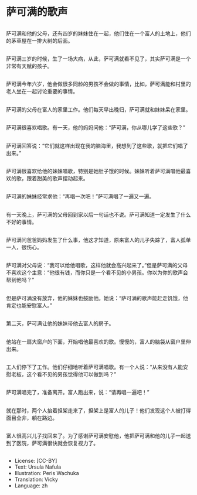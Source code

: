 # 萨可满的歌声

##
萨可满和他的父母，还有四岁的妹妹住在一起，他们住在一个富人的土地上，他们的茅草屋在一排大树的后面。

##
萨可满三岁的时候，生了一场大病，从此，萨可满就看不见了，其实萨可满是一个非常有天赋的孩子。

##
萨可满今年六岁，他会做很多同龄的男孩不会做的事情，比如，萨可满能和村里的老人坐在一起讨论重要的事情。

##
萨可满的父母在富人的家里工作。他们每天早出晚归，萨可满就和妹妹呆在家里。

##
萨可满很喜欢唱歌。有一天，他的妈妈问他：“萨可满，你从哪儿学了这些歌？”

##
萨可满回答说：“它们就这样出现在我的脑海里，我想到了这些歌，就把它们唱了出来。”

##
萨可满很喜欢给他的妹妹唱歌，特别是她肚子饿的时候。妹妹听着萨可满唱他最喜欢的歌，跟着甜美的歌声摆动起来。

##
萨可满的妹妹经常求他：“再唱一次吧！”萨可满唱了一遍又一遍。

##
有一天晚上，萨可满的父母回到家以后一句话也不说。萨可满知道一定发生了什么不好的事情。

##
萨可满问爸爸妈妈发生了什么事，他这才知道，原来富人的儿子失踪了，富人孤单一人，很伤心。

##
萨可满对父母说：“我可以给他唱歌，这样他就会高兴起来了。”但是萨可满的父母不喜欢这个主意：“他很有钱，而你只是一个看不见的小男孩。你以为你的歌声会帮到他吗？”

##
但是萨可满没有放弃，他的妹妹也鼓励他。她说：“萨可满的歌声能赶走饥饿，他肯定也能安慰富人。”

##
第二天，萨可满让他的妹妹带他去富人的房子。

##
他站在一扇大窗户的下面，开始唱他最喜欢的歌。慢慢的，富人的脑袋从窗户里伸出来。

##
工人们停下了工作。他们仔细地听着萨可满唱歌。有一个人说：“从来没有人能安慰老板，这个看不见的男孩觉得他可以做到吗？”

##
萨可满唱完了，准备离开。富人跑出来，说：“请再唱一遍吧！”

##
就在那时，两个人抬着担架走来了，担架上是富人的儿子！他们发现这个人被打得面目全非，躺在路边。

##
富人很高兴儿子找回来了。为了感谢萨可满安慰他，他把萨可满和他的儿子一起送到了医院，萨可满很快就会恢复视力了。

##
* License: [CC-BY]
* Text: Ursula Nafula
* Illustration: Peris Wachuka
* Translation: Vicky
* Language: zh
